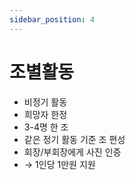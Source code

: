 ```yaml
---
sidebar_position: 4
---
```


# 조별활동

- 비정기 활동
- 희망자 한정
- 3-4명 한 조
- 같은 정기 활동 기준 조 편성
- 회장/부회장에게 사진 인증
- → 1인당 1만원 지원
